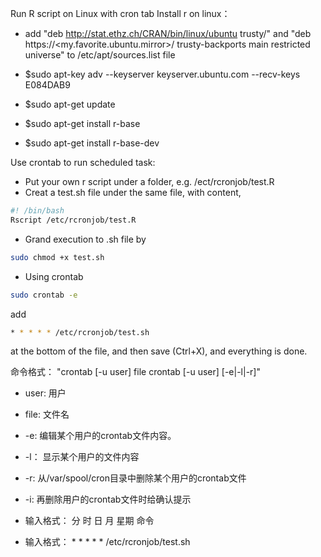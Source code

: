 Run R script on Linux with cron tab
Install r on linux： 
 - add "deb http://stat.ethz.ch/CRAN/bin/linux/ubuntu trusty/" and "deb https://<my.favorite.ubuntu.mirror>/ trusty-backports main restricted universe" to /etc/apt/sources.list file

 - $sudo apt-key adv --keyserver keyserver.ubuntu.com --recv-keys E084DAB9

 - $sudo apt-get update

 - $sudo apt-get install r-base

 - $sudo apt-get install r-base-dev

Use crontab to run scheduled task:

 - Put your own r script under a folder, e.g. /ect/rcronjob/test.R
 - Creat a test.sh file under the same file, with content,

 ```bash
 #! /bin/bash
 Rscript /etc/rcronjob/test.R
 ```

 - Grand execution to .sh file by

 ```bash
 sudo chmod +x test.sh
 ```

 - Using crontab
 
 ```bash
 sudo crontab -e
 ```
 
 add
 
 ```bash
 * * * * * /etc/rcronjob/test.sh
 ```
 at the bottom of the file, and then save (Ctrl+X), and everything is done.

命令格式： "crontab [-u user] file crontab [-u user] [-e|-l|-r]"

 - user: 用户
 - file: 文件名 
 - -e: 编辑某个用户的crontab文件内容。
 - -l： 显示某个用户的文件内容
 - -r: 从/var/spool/cron目录中删除某个用户的crontab文件
 - -i: 再删除用户的crontab文件时给确认提示

 - <p>输入格式： 分 时 日 月 星期 命令</p>
 - <p>输入格式： * * * * * /etc/rcronjob/test.sh</p>